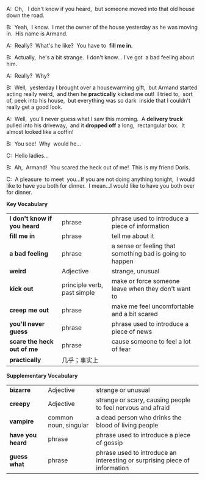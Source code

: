 
A:  Oh,   I don't know if you heard,  but someone moved into that old house down the road.

B:  Yeah,  I know.  I met the owner of the house yesterday as he was moving in.  His name is Armand.

A:  Really?  What's he like?  You have to  **fill me in**.

B:  Actually,  he's a bit strange.  I don't know... I've got  a bad feeling about him.

A:  Really?  Why?

B:  Well,  yesterday I brought over a housewarming gift,  but Armand started acting really weird,  and then he **practically** kicked me out!  I tried to,  sort of, peek into his house,  but everything was so dark  inside that I couldn't really get a good look.  

A:  Well,  you'll never guess what I saw this morning.  A **delivery truck** pulled into his driveway,  and it **dropped off** a long,  rectangular box.  It almost looked like a coffin!

B:  You see!  Why  would he...

C:  Hello ladies...

B:  Ah,  Armand!  You scared the heck out of me!  This is my friend Doris.

C:  A pleasure  to meet  you...If you are not doing anything tonight,  I would like to have you both for dinner.  I mean...I would like to have you both over for dinner.

**Key Vocabulary**

|                               |                             |                                                          |
| ----------------------------- | --------------------------- | -------------------------------------------------------- |
| **I don't know if you heard** | phrase                      | phrase used to introduce a piece of information          |
| **fill me in**                | phrase                      | tell me about it                                         |
| **a bad feeling**             | phrase                      | a sense or feeling that something bad is going to happen |
| **weird**                     | Adjective                   | strange, unusual                                         |
| **kick out**                  | principle verb, past simple | make or force someone leave when they don't want to      |
| **creep me out**              | phrase                      | make me feel uncomfortable and a bit scared              |
| **you'll never guess**        | phrase                      | phrase used to introduce a piece of news                 |
| **scare the heck out of me**  | phrase                      | cause someone to feel a lot of fear                      |
| **practically**<br>           | 几乎；事实上                      |                                                          |

**Supplementary Vocabulary**

|                |                       |                                                                            |
| -------------- | --------------------- | -------------------------------------------------------------------------- |
| **bizarre**        | Adjective             | strange or unusual                                                         |
| **creepy**         | Adjective             | strange or scary, causing people to feel nervous and afraid                |
| **vampire**        | common noun, singular | a dead person who drinks the blood of living people                        |
| **have you heard** | phrase                | phrase used to introduce a piece of gossip                                 |
| **guess what**     | phrase                | phrase used to introduce an interesting or surprising piece of information |